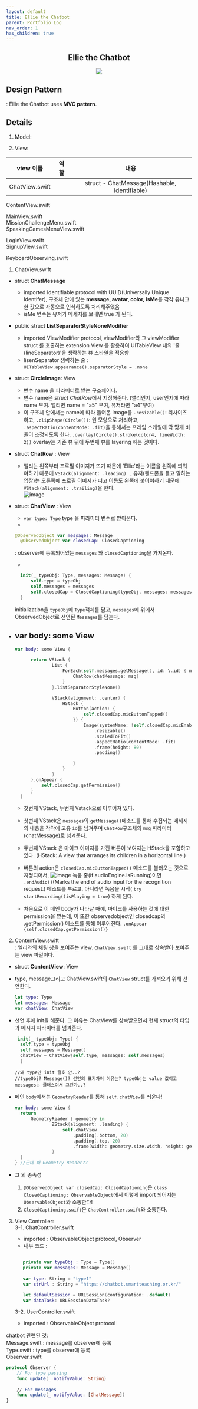 ```yaml
---
layout: default
title: Ellie the Chatbot
parent: Portfolio Log
nav_order: 1
has_children: true
---
```


<h2 align="center">Ellie the Chatbot</h2>

<p align="center"> <img src ="https://user-images.githubusercontent.com/37579661/89458116-77553200-d7a1-11ea-8ced-905038871d70.gif">
 </p>
 
 

 ## Design Pattern  
 : Ellie the Chatbot uses **MVC pattern**.   
  
## Details  
 1. Model:  
   
 2. View:  
   
| **view 이름** | 역할 | 내용 |  
|:------------:|:---:|:---:|  
|ChatView.swift|     | struct - ChatMessage(Hashable, Identifiable)
ContentView.swift  
  
MainView.swift  
MissionChallengeMenu.swift  
SpeakingGamesMenuView.swift  
  
LoginView.swift  
SignupView.swift  
  
KeyboardObserving.swift  

1. ChatView.swift  
- struct **ChatMessage**  
  - imported Identifiable protocol with UUID(Universally Unique Identifer), 구조체 안에 있는 **message, avatar, color, isMe**를 각각 유니크한 값으로 자동으로 인식하도록 처리해주었음  
  - isMe 변수는 유저가 메세지를 보내면 true 가 된다.  

- public struct **ListSeparatorStyleNoneModifier**  
  - imported ViewModifier protocol, viewModifier와 그 viewModifier struct 를 호출하는 extension View 를 활용하여 UITableView 내의 '줄(lineSeparator)'을 생략하는 뷰 스타일을 적용함 
  - lisenSeparator 생략하는 줄 : `UITableView.appearance().separatorStyle = .none`

- struct **CircleImage**: View
  - 변수 name 을 파라미터로 받는 구조체이다.  
  - 변수 name은 *struct ChatRow*에서 지정해준다. (앨리인지, user인지에 따라 name 부여. 앨리면 name = "a5" 부여, 유저라면 "a4"부여)  
  - 이 구조체 안에서는 name에 따라 들어온 Image를 `.resizable()`: 리사이즈 하고, `.clipShape(Circle())`: 원 모양으로 처리하고, `.aspectRatio(contentMode: .fit)`을 통해서는 프레임 스케일에 딱 맞게 비율이 조정되도록 한다. `.overlay(Circle().stroke(color4, lineWidth: 2))` overlay는 기존 뷰 위에 두번째 뷰를 layering 하는 것이다.  

- struct **ChatRow** : View  
  - 앨리는 왼쪽부터 프로필 이미지가 뜨기 때문에 'Ellie'라는 이름을 왼쪽에 띄워야하기 때문에 `VStack(alignment: .leading) ` , 유저(핸드폰을 들고 말하는 입장)는 오른쪽에 프로필 이미지가 떠고 이름도 왼쪽에 붙어야하기 때문에 `VStack(alignment: .trailing)`을 한다.  
  ![image](https://user-images.githubusercontent.com/37579661/90950525-540ed000-e48d-11ea-9a42-3285db93fecf.png)  

- struct **ChatView** : View  
  - `var type: Type` type 을 파라미터 변수로 받아온다.  
  - 
  ```swift
  @ObservedObject var messages: Message
    @ObservedObject var closedCap: ClosedCaptioning  
  ``` 
    : observer에 등록되어있는 `messages` 와 `closedCaptioning`을 가져온다.  
  
  - 
  ```swift
    init(_ typeObj: Type, messages: Message) {
        self.type = typeObj
        self.messages = messages
        self.closedCap = ClosedCaptioning(typeObj, messages: messages)
    }
    ```
    initialization을 `typeObj`에 `Type`객체를 담고, `messages`에 위에서 ObservedObject로 선언된 `Messages`를 담는다.  

- var **body**: some View  
  - 
  ```swift 
  var body: some View {

        return VStack {
                List {
                    ForEach(self.messages.getMessage(), id: \.id) { msg in
                        ChatRow(chatMessage: msg)
                    }
                }.listSeparatorStyleNone()

                VStack(alignment: .center) {
                    HStack {
                        Button(action: {
                            self.closedCap.micButtonTapped()
                        }) {
                            Image(systemName: !self.closedCap.micEnabled ? "mic.slash" : (self.closedCap.isPlaying ? "mic.circle.fill" : "mic.circle"))
                                .resizable()
                                .scaledToFit()
                                .aspectRatio(contentMode: .fit)
                                .frame(height: 80)
                                .padding()

                        }
                    }
                }
        }.onAppear {
            self.closedCap.getPermission()
        }
    }
  ```
    - 첫번째 VStack, 두번째 Vstack으로 이루어져 있다.  
    - 첫번째 VStack은 `messages`의 `getMessage()`메소드를 통해 수집되는 메세지의 내용을 각각에 고유 `id`를 넘겨주며 `ChatRow`구조체의 `msg` 파라미터(chatMessage)로 넘겨준다.  
    - 두번째 VStack 은 마이크 이미지를 가진 버튼이 보여지는 HStack을 포함하고 있다. (HStack: A view that arranges its children in a horizontal line.)  
    - 버튼의 action은 `closedCap.micButtonTapped()` 메소드를 불러오는 것으로 지정되어서, 
    ![image](https://user-images.githubusercontent.com/37579661/90952719-e66c9f00-e4a0-11ea-9627-5b43a899300a.png)
    녹움 중(if audioEngine.isRunning)이면 `.endAudio()`(Marks the end of audio input for the recognition request.) 메소드를 부르고, 아니라면 녹음을 시작( `try startRecording()isPlaying = true`) 하게 된다.  

    - 처음으로 이 메인 body가 나타날 때에, 마이크를 사용하는 것에 대한 permission을 받는데, 이 또한 observedobject인 closedcap의 .getPermission() 메소드를 통해 이루어진다. `.onAppear {self.closedCap.getPermission()}`  

2. ContentView.swift   
: 엘리와의 채팅 창을 보여주는 view. `ChatView.swift` 를 그대로 상속받아 보여주는 view 파일이다.   
  - struct **ContentView**: View  
  - type, message그리고 ChatView.swift의 `ChatView` struct를 가져오기 위해 선언한다.
      ```swift
      let type: Type
      let messages: Message
      var chatView: ChatView
      ```
  - 선언 후에 init을 해준다. 그 이유는 ChatView를 상속받으면서 현재 struct의 타입과 메시지 파라미터를 넘겨준다.   
      ```swift
       init(_ typeObj: Type) { 
        self.type = typeObj
        self.messages = Message() 
        chatView = ChatView(self.type, messages: self.messages)
        }
       ```
        //왜 type만 init 괄호 안..?
        //typeObj? Message()? 선언의 표기차이 이유는? typeObj는 value 값이고 messages는 클래스여서 그런가..?
  - 메인 `body`에서는 `GeometryReader`를 통해 `self.chatView`를 띄운다!  
      ```swift
      var body: some View {
        return
            GeometryReader { geometry in
                    ZStack(alignment: .leading) {
                        self.chatView
                            .padding(.bottom, 20)
                            .padding(.top, 20)
                            .frame(width: geometry.size.width, height: geometry.size.height)
                    }
        }
    } //근데 왜 Geometry Reader?? 
      ```
  
- 그 외 종속성 
    1. `@ObservedObject var closedCap: ClosedCaptioning`은 `class ClosedCaptioning: ObservableObject`에서 이렇게 import 되어지는 `ObservableObject`와 소통한다!  
    2. `ClosedCaptioning.swift`은 `ChatController.swift`와 소통한다. 




       




 3. View Controller:  
    3-1. ChatController.swift  
      - imported : ObservableObject protocol, Observer  
      - 내부 코드 :  
      ```swift

         private var typeObj : Type = Type()  
         private var messages: Message = Message()
         
         var type: String = "type1"
         var strUrl : String = "https://chatbot.smartteaching.or.kr/"
         
         let defaultSession = URLSession(configuration: .default)
         var dataTask: URLSessionDataTask?

      ```
        
    3-2. UserController.swift  
      - imported : ObservableObject protocol  
  
chatbot 관련된 것:  
Message.swift : message를 observer에 등록  
Type.swift : type를 observer에 등록   
Observer.swift  

```swift
protocol Observer {
    // For type passing
    func update(_ notifyValue: String)
    
    // For messages
    func update(_ notifyValue: [ChatMessage])
}
``` 
  



 

